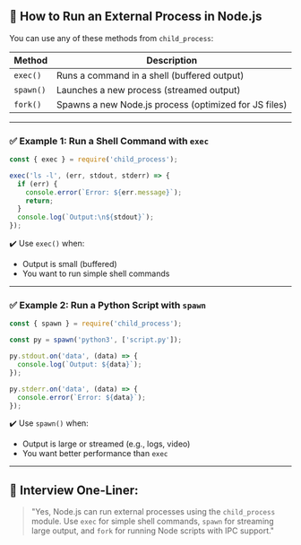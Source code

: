 ## 🔧 How to Run an External Process in Node.js

You can use any of these methods from `child_process`:

| Method    | Description                                           |
| --------- | ----------------------------------------------------- |
| `exec()`  | Runs a command in a shell (buffered output)           |
| `spawn()` | Launches a new process (streamed output)              |
| `fork()`  | Spawns a new Node.js process (optimized for JS files) |

---

### ✅ Example 1: Run a Shell Command with `exec`

```js
const { exec } = require('child_process');

exec('ls -l', (err, stdout, stderr) => {
  if (err) {
    console.error(`Error: ${err.message}`);
    return;
  }
  console.log(`Output:\n${stdout}`);
});
```

✔️ Use `exec()` when:

* Output is small (buffered)
* You want to run simple shell commands

---

### ✅ Example 2: Run a Python Script with `spawn`

```js
const { spawn } = require('child_process');

const py = spawn('python3', ['script.py']);

py.stdout.on('data', (data) => {
  console.log(`Output: ${data}`);
});

py.stderr.on('data', (data) => {
  console.error(`Error: ${data}`);
});
```

✔️ Use `spawn()` when:

* Output is large or streamed (e.g., logs, video)
* You want better performance than `exec`

---

## 🧠 Interview One-Liner:

> "Yes, Node.js can run external processes using the `child_process` module. Use `exec` for simple shell commands, `spawn` for streaming large output, and `fork` for running Node scripts with IPC support."